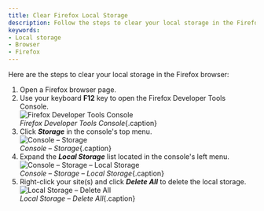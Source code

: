 ```yaml
---
title: Clear Firefox Local Storage
description: Follow the steps to clear your local storage in the Firefox browser.
keywords:
- Local storage
- Browser
- Firefox
---
```

Here are the steps to clear your local storage in the Firefox browser:  

1. Open a Firefox browser page.
1. Use your keyboard **F12** key to open the Firefox Developer Tools Console.  
![Firefox Developer Tools Console](/img/en/kb/KB4865.png)  
*Firefox Developer Tools Console*{.caption}
1. Click ***Storage*** in the console's top menu.  
![Console – Storage](/img/en/kb/KB4866.png)  
*Console – Storage*{.caption}
1. Expand the ***Local Storage*** list located in the console's left menu.  
![Console – Storage – Local Storage](/img/en/kb/KB4867.png)  
*Console – Storage – Local Storage*{.caption}
1. Right-click your site(s) and click ***Delete All*** to delete the local storage.  
![Local Storage – Delete All](/img/en/kb/KB4868.png)  
*Local Storage – Delete All*{.caption}